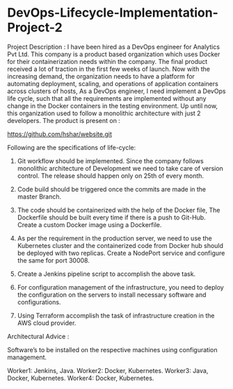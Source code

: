 # DevOps-Lifecycle-Implementation-Project-2
Project Description : I have been hired as a DevOps engineer for Analytics Pvt Ltd. This company is a product based organization which uses Docker for their containerization needs within the company. The final product received a lot of traction in the first few weeks of launch. Now with the increasing demand, the organization needs to have a platform for automating deployment, scaling, and operations of application containers across clusters of hosts, As a DevOps engineer, I need 
implement a DevOps life cycle, such that all the requirements are implemented without any change in the Docker containers in the testing environment. Up until now, this organization used to follow a monolithic architecture with just 2 developers. The product is present on :
   
https://github.com/hshar/website.git
  
Following are the specifications of life-cycle:
  
1. Git workflow should be implemented. Since the company follows monolithic architecture of Development we need to take care of version control. The release should happen only on 25th of every month.
  
2. Code build should be triggered once the commits are made in the master Branch.
 
3. The code should be containerized with the help of the Docker file, The Dockerfile should be built every time if there is a push to Git-Hub. Create a custom Docker image using a Dockerfile.
  
4. As per the requirement in the production server, we need to use the Kubernetes cluster and the containerized code from Docker hub should be deployed with two replicas. Create a NodePort service and configure the same for port 30008.

5. Create a Jenkins pipeline script to accomplish the above task.
 
6. For configuration management of the infrastructure, you need to deploy the configuration on the servers to install necessary software and configurations.
 
7. Using Terraform accomplish the task of infrastructure creation in the AWS cloud provider.
 
Architectural Advice :

Software’s to be installed on the respective machines using configuration management.
 
Worker1: Jenkins, Java. 
Worker2: Docker, Kubernetes. 
Worker3: Java, Docker, Kubernetes. 
Worker4: Docker, Kubernetes. 

